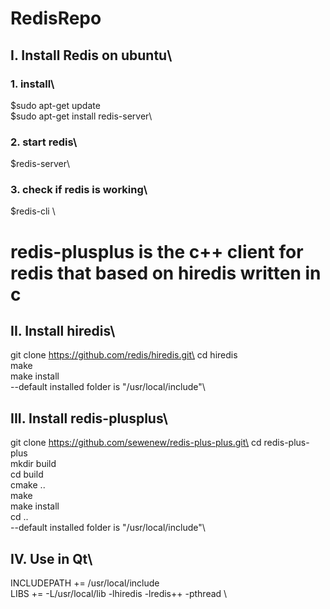 # RedisRepo
## I. Install Redis on ubuntu\
### 1. install\
$sudo apt-get update \
$sudo apt-get install redis-server\
### 2. start redis\
$redis-server\
### 3. check if redis is working\
$redis-cli \

# redis-plusplus is the c++ client for redis that based on hiredis written in c
## II. Install hiredis\
git clone https://github.com/redis/hiredis.git\
cd hiredis\
make\
make install\
--default installed folder is "/usr/local/include"\

## III. Install redis-plusplus\
git clone https://github.com/sewenew/redis-plus-plus.git\
cd redis-plus-plus\
mkdir build\
cd build\
cmake ..\
make\
make install\
cd ..\
--default installed folder is "/usr/local/include"\

## IV. Use in Qt\
INCLUDEPATH += /usr/local/include \
LIBS += -L/usr/local/lib -lhiredis -lredis++ -pthread \
